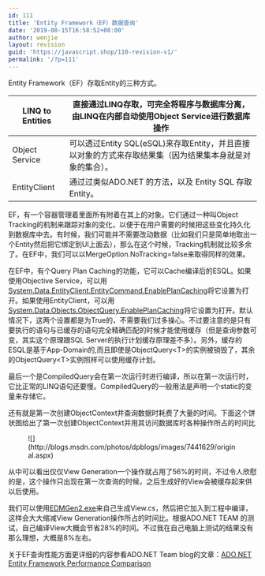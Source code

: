 ```yaml
---
id: 111
title: 'Entity Framework（EF）数据查询'
date: '2019-08-15T16:58:52+08:00'
author: wenjie
layout: revision
guid: 'https://javascript.shop/110-revision-v1/'
permalink: '/?p=111'
---
```


Entity Framework（EF）存取Entity的三种方式。

| LINQ to Entities | 直接通过LINQ存取，可完全将程序与数据库分离，由LINQ在内部自动使用Object Service进行数据库操作 |
|---|---|
| Object Service | 可以透过Entity SQL(eSQL)来存取Entity，并且直接以对象的方式来存取结果集（因为结果集本身就是对象的集合）。 |
| EntityClient | 通过过类似ADO.NET 的方法，以及 Entity SQL 存取 Entity。 |

EF，有一个容器管理着里面所有附着在其上的对象。它们通过一种叫Object Tracking的机制来跟踪对象的变化，以便于在用户需要的时候把这些变化持久化到数据库中去。有时候，我们可能并不需要改动数据（比如我们只是简单地取出一个Entity然后把它绑定到UI上面去），那么在这个时候，Tracking机制就比较多余了。在EF中，我们可以以MergeOption.NoTracking=false来取得同样的效果。

在EF中，有个Query Plan Caching的功能，它可以Cache编译后的ESQL。如果使用Objective Service，可以用[System.Data.EntityClient.EntityCommand.EnablePlanCaching](http://msdn.microsoft.com/en-us/library/system.data.entityclient.entitycommand.enableplancaching.aspx)将它设置为打开。如果使用EntityClient，可以用[System.Data.Objects.ObjectQuery.EnablePlanCaching](http://msdn.microsoft.com/en-us/library/bb738709.aspx)将它设置为打开。默认情况下，这两个设置都是为True的，不需要我们过多操心。不过要注意的是只有要执行的语句与已缓存的语句完全精确匹配的时候才能使用缓存（但是查询参数可变，其实这个原理跟SQL Server的执行计划缓存原理差不多）。另外，缓存的ESQL是基于App-Domain的,而且即使是ObjectQuery&lt;T&gt;的实例被销毁了，其余的ObjectQuery&lt;T&gt;实例照样可以使用缓存计划。

最后一个是CompiledQuery会在第一次运行时进行编译，所以在第一次运行时，它比正常的LINQ语句还要慢。CompiledQuery的一般用法是声明一个static的变量来存储它。

还有就是第一次创建ObjectContext并查询数据时耗费了大量的时间。下面这个饼状图给出了第一次创建ObjectContext并用其访问数据库时各种操作所占的时间比

<figure class="wp-block-image">![](http://blogs.msdn.com/photos/dpblogs/images/7441629/original.aspx)</figure>从中可以看出仅仅View Generation一个操作就占用了56%的时间，不过令人欣慰的是，这个操作只出现在第一次查询的时候，之后生成好的View会被缓存起来供以后使用。

我们可以使用[EDMGen2.exe](http://code.msdn.microsoft.com/EdmGen2)来自己生成View.cs，然后把它加入到工程中编译，这样会大大缩减View Generation操作所占的时间比。根据ADO.NET TEAM 的测试，自己编译View大概会节省28%的时间。不过我在自己电脑上测试的结果没有那么理想，大概是8%左右。

关于EF查询性能方面更详细的内容参看ADO.NET Team blog的文章：[ADO.NET Entity Framework Performance Comparison](http://blogs.msdn.com/adonet/archive/2008/03/27/ado-net-entity-framework-performance-comparison.aspx)